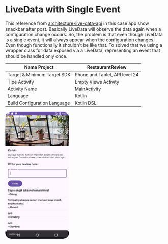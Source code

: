 # LiveData with Single Event

This reference from [architecture-live-data-api](https://github.com/kisahtegar/FundamentalAndroid/tree/architecture-live-data-api)
in this case app show snackbar after post. Basically LiveData will observe the data again when a 
configuration change occurs. So, the problem is that even though LiveData is a single event, it will 
always appear when the configuration changes. Even though functionally it shouldn't be like that. 
To solved that we using a wrapper class for data exposed via a LiveData, representing an event that 
should be handled only once.

| Nama Project                  | RestaurantReview               |
|-------------------------------|--------------------------------|
| Target & Minimum Target SDK   | Phone and Tablet, API level 24 |
| Tipe Activity                 | Empty Views Activity           | 
| Activity Name                 | MainActivity                   |
| Language                      | Kotlin                         |
| Build Configuration Language  | Kotlin DSL                     |

<img src="preview_1.png" alt="Preview 1" width="200" height="400">

